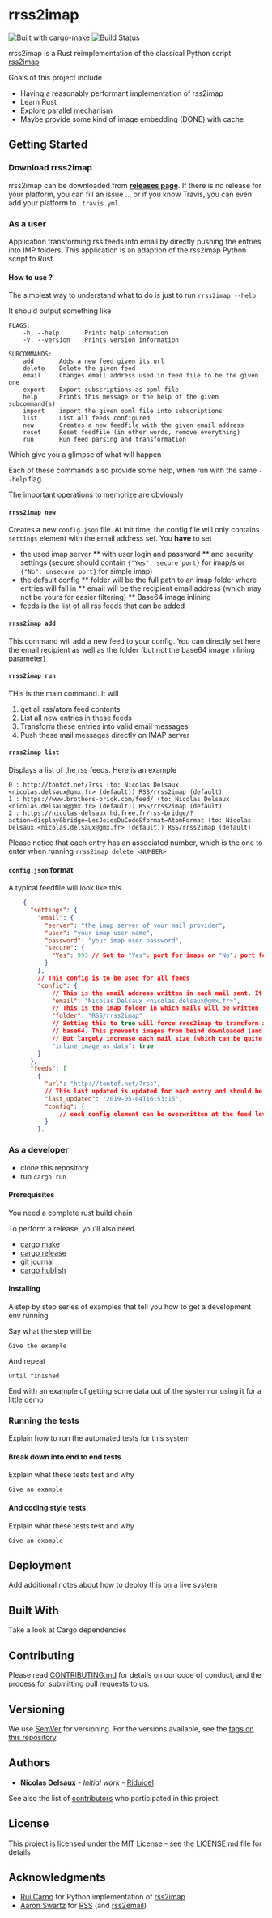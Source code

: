 # rrss2imap

[![Built with cargo-make](https://sagiegurari.github.io/cargo-make/assets/badges/cargo-make.svg)](https://sagiegurari.github.io/cargo-make)
[![Build Status](https://travis-ci.org/Riduidel/rrss2imap.svg?branch=master)](https://travis-ci.org/Riduidel/rrss2imap)

rrss2imap is a Rust reimplementation of the classical Python script [rss2imap](https://github.com/rcarmo/rss2imap)

Goals of this project include

* Having a reasonably performant implementation of rss2imap
* Learn Rust
* Explore parallel mechanism
* Maybe provide some kind of image embedding (DONE) with cache

## Getting Started

### Download rrss2imap

rrss2imap can be downloaded from [**releases page**](https://github.com/Riduidel/rrss2imap/releases). 
If there is no release for your platform, you can fill an issue ... or if you know Travis, you can even add your platform to `.travis.yml`.

### As a user

<!-- cargo-sync-readme start -->

Application transforming rss feeds into email by directly pushing the entries into IMP folders.
This application is an adaption of the rss2imap Python script to Rust.

#### How to use ?

The simplest way to understand what to do is just to run `rrss2imap --help`

It should output something like

    FLAGS:
        -h, --help       Prints help information
        -V, --version    Prints version information
    
    SUBCOMMANDS:
        add       Adds a new feed given its url
        delete    Delete the given feed
        email     Changes email address used in feed file to be the given one
        export    Export subscriptions as opml file
        help      Prints this message or the help of the given subcommand(s)
        import    import the given opml file into subscriptions
        list      List all feeds configured
        new       Creates a new feedfile with the given email address
        reset     Reset feedfile (in other words, remove everything)
        run       Run feed parsing and transformation

Which give you a glimpse of what will happen

Each of these commands also provide some help, when run with the same `--help` flag.

The important operations to memorize are obviously

#### `rrss2imap new`

Creates a new `config.json` file. At init time, the config file will only contains `settings` element 
with the email address set. You **have** to set 

* the used imap server
** with user login and password
** and security settings (secure should contain `{"Yes": secure port}` for imap/s
or `{"No": unsecure port}` for simple imap)
* the default config
** folder will be the full path to an imap folder where entries will fall in
** email will be the recipient email address (which may not be yours for easier filtering)
** Base64 image inlining
* feeds is the list of all rss feeds that can be added

#### `rrss2imap add`

This command will add a new feed to your config. You can directly set here the email recipient as well as the folder
(but not the base64 image inlining parameter)

#### `rrss2imap run`

THis is the main command. It will

1. get all rss/atom feed contents
2. List all new entries in these feeds
3. Transform these entries into valid email messages
4. Push these mail messages directly on IMAP server

#### `rrss2imap list`

Displays a list of the rss feeds. Here is an example

```
0 : http://tontof.net/?rss (to: Nicolas Delsaux <nicolas.delsaux@gmx.fr> (default)) RSS/rrss2imap (default)
1 : https://www.brothers-brick.com/feed/ (to: Nicolas Delsaux <nicolas.delsaux@gmx.fr> (default)) RSS/rrss2imap (default)
2 : https://nicolas-delsaux.hd.free.fr/rss-bridge/?action=display&bridge=LesJoiesDuCode&format=AtomFormat (to: Nicolas Delsaux <nicolas.delsaux@gmx.fr> (default)) RSS/rrss2imap (default)
```

Please notice that each entry has an associated number, which is the one to enter when running `rrss2imap delete <NUMBER>`

#### `config.json` format

A typical feedfile will look like this

```json
    {
      "settings": {
        "email": {
          "server": "the imap server of your mail provider",
          "user": "your imap user name",
          "password": "your imap user password",
          "secure": {
            "Yes": 993 // Set to "Yes": port for imaps or "No": port for unsecure imap
          }
        },
        // This config is to be used for all feeds
        "config": {
            // This is the email address written in each mail sent. It can be different from the email user
            "email": "Nicolas Delsaux <nicolas.delsaux@gmx.fr>",
            // This is the imap folder in which mails will be written
            "folder": "RSS/rrss2imap"
            // Setting this to true will force rrss2imap to transform all images into
            // base64. This prevents images from beind downloaded (and is really cool when reading feeds from a smartphone)
            // But largely increase each mail size (which can be quite bothering)
            "inline_image_as_data": true
        }
      },
      "feeds": [
        {
          "url": "http://tontof.net/?rss",
          // This last updated is updated for each entry and should be enough to have rss items correctly read
          "last_updated": "2019-05-04T16:53:15",
          "config": {
              // each config element can be overwritten at the feed level
          }
        },
```
    

<!-- cargo-sync-readme end -->

### As a developer
* clone this repository
* run `cargo run`

#### Prerequisites

You need a complete rust build chain

To perform a release, you'll also need

* [cargo make](https://github.com/sagiegurari/cargo-make#usage-predefined-flows)
* [cargo release](https://github.com/sunng87/cargo-release)
* [git journal](https://github.com/saschagrunert/git-journal)
* [cargo hublish](https://github.com/chasinglogic/cargo-hublish)

#### Installing

A step by step series of examples that tell you how to get a development env running

Say what the step will be

```
Give the example
```

And repeat

```
until finished
```

End with an example of getting some data out of the system or using it for a little demo

### Running the tests

Explain how to run the automated tests for this system

#### Break down into end to end tests

Explain what these tests test and why

```
Give an example
```

#### And coding style tests

Explain what these tests test and why

```
Give an example
```

## Deployment

Add additional notes about how to deploy this on a live system

## Built With

Take a look at Cargo dependencies

## Contributing

Please read [CONTRIBUTING.md](https://gist.github.com/PurpleBooth/b24679402957c63ec426) for details on our code of conduct, and the process for submitting pull requests to us.

## Versioning

We use [SemVer](http://semver.org/) for versioning. For the versions available, see the [tags on this repository](https://github.com/your/project/tags). 

## Authors

* **Nicolas Delsaux** - *Initial work* - [Riduidel](https://github.com/Riduidel)

See also the list of [contributors](https://github.com/Riduidel/rrss2imap/contributors) who participated in this project.

## License

This project is licensed under the MIT License - see the [LICENSE.md](LICENSE.md) file for details

## Acknowledgments

* [Rui Carno](https://github.com/rcarmo) for Python implementation of [rss2imap](https://github.com/rcarmo/rss2imap)
* [Aaron Swartz](https://en.wikipedia.org/wiki/Aaron_Swartz) for [RSS](https://en.wikipedia.org/wiki/RSS) (and [rss2email](https://github.com/rss2email/rss2email))

